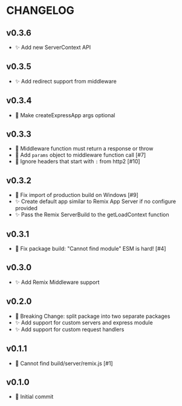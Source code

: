 # CHANGELOG

## v0.3.6

- ✨ Add new ServerContext API

## v0.3.5

- ✨ Add redirect support from middleware

## v0.3.4

- 🔨 Make createExpressApp args optional

## v0.3.3

- 🔨 Middleware function must return a response or throw
- 🐛 Add `params` object to middleware function call [#7]
- 🐛 Ignore headers that start with `:` from http2 [#10]

## v0.3.2

- 🐛 Fix import of production build on Windows [#9]
- ✨ Create default app similar to Remix App Server if no configure provided
- ✨ Pass the Remix ServerBuild to the getLoadContext function

## v0.3.1

- 🐛 Fix package build: "Cannot find module" ESM is hard! [#4]

## v0.3.0

- ✨ Add Remix Middleware support

## v0.2.0

- 🚨 Breaking Change: split package into two separate packages
- ✨ Add support for custom servers and express module
- ✨ Add support for custom request handlers

## v0.1.1

- 🐛 Cannot find build/server/remix.js [#1]

## v0.1.0

- 🎉 Initial commit
